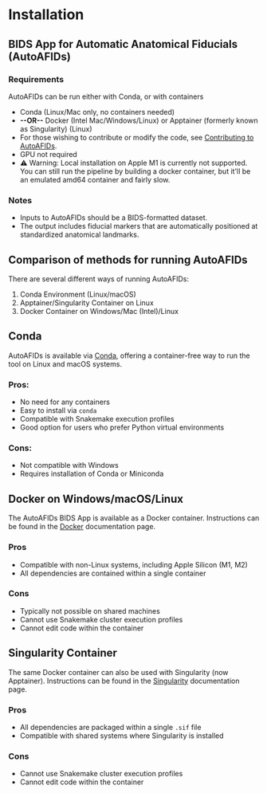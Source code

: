 # Installation

## BIDS App for Automatic Anatomical Fiducials (AutoAFIDs)

### Requirements

AutoAFIDs can be run either with Conda, or with containers
-   Conda (Linux/Mac only, no containers needed)
-   **--OR--**  Docker (Intel Mac/Windows/Linux) or Apptainer (formerly known as Singularity) (Linux)
-   For those wishing to contribute or modify the code, see [Contributing to AutoAFIDs](https://autoafids.readthedocs.io/en/latest/contributing/contributing.html).
-   GPU not required
- ⚠️ Warning: Local installation on Apple M1 is currently not supported. You can still run the pipeline by building a docker container, but it'll be an emulated amd64 container and fairly slow. 

### Notes
- Inputs to AutoAFIDs should be a BIDS-formatted dataset.
- The output includes fiducial markers that are automatically positioned at standardized anatomical landmarks.

## Comparison of methods for running AutoAFIDs

There are several different ways of running AutoAFIDs:

1. Conda Environment (Linux/macOS)
2. Apptainer/Singularity Container on Linux
3. Docker Container on Windows/Mac (Intel)/Linux

## Conda

AutoAFIDs is available via [Conda](https://docs.conda.io/), offering a container-free way to run the tool on Linux and macOS systems.

### Pros:
- No need for any containers
- Easy to install via `conda`
- Compatible with Snakemake execution profiles
- Good option for users who prefer Python virtual environments

### Cons:
- Not compatible with Windows
- Requires installation of Conda or Miniconda

## Docker on Windows/macOS/Linux

The AutoAFIDs BIDS App is available as a Docker container. Instructions can be found in the [Docker](https://autoafids.readthedocs.io/en/latest/getting_started/docker.html) documentation page.

### Pros
- Compatible with non-Linux systems, including Apple Silicon (M1, M2)
- All dependencies are contained within a single container

### Cons
- Typically not possible on shared machines
- Cannot use Snakemake cluster execution profiles
- Cannot edit code within the container

## Singularity Container

The same Docker container can also be used with Singularity (now Apptainer). Instructions can be found in the [Singularity](https://autoafids.readthedocs.io/en/latest/getting_started/singularity.html) documentation page.

### Pros
- All dependencies are packaged within a single `.sif` file
- Compatible with shared systems where Singularity is installed

### Cons
- Cannot use Snakemake cluster execution profiles
- Cannot edit code within the container